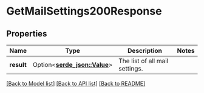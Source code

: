 # GetMailSettings200Response

## Properties

Name | Type | Description | Notes
------------ | ------------- | ------------- | -------------
**result** | Option<[**serde_json::Value**](.md)> | The list of all mail settings. | 

[[Back to Model list]](../README.md#documentation-for-models) [[Back to API list]](../README.md#documentation-for-api-endpoints) [[Back to README]](../README.md)


